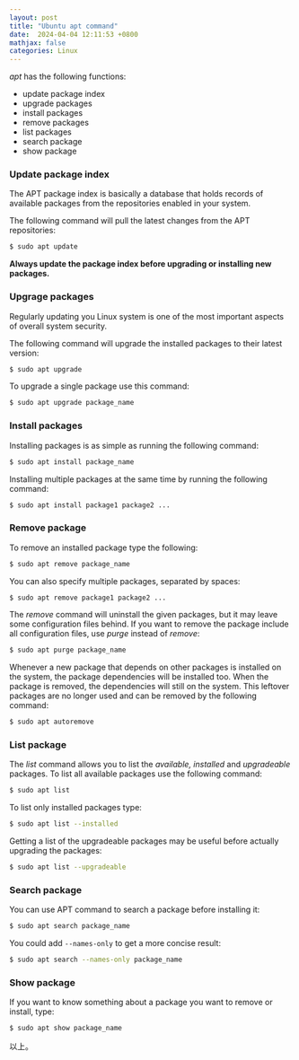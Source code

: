 ```yaml
---
layout: post
title: "Ubuntu apt command"
date:  2024-04-04 12:11:53 +0800
mathjax: false
categories: Linux
---
```


*apt* has the following functions:
- update package index
- upgrade packages
- install packages
- remove packages
- list packages
- search package
- show package

### Update package index
The APT package index is basically a database that holds records of available packages from the repositories enabled in your system.  

The following command will pull the latest changes from the APT repositories:
```sh
$ sudo apt update
```

**Always update the package index before upgrading or installing new packages.**

### Upgrage packages
Regularly updating you Linux system is one of the most important aspects of overall system security.

The following command will upgrade the installed packages to their latest version:
```sh
$ sudo apt upgrade
```

To upgrade a single package use this command:
```sh
$ sudo apt upgrade package_name
```

### Install packages
Installing packages is as simple as running the following command:
```sh
$ sudo apt install package_name
```

Installing multiple packages at the same time by running the following command:
```sh
$ sudo apt install package1 package2 ...
```

### Remove package
To remove an installed package type the following:
```sh
$ sudo apt remove package_name
```

You can also specify multiple packages, separated by spaces:
```sh
$ sudo apt remove package1 package2 ...
```

The *remove* command will uninstall the given packages, but it may leave some configuration files behind. If you want to remove the package include all configuration files, use *purge* instead of *remove*:
```sh
$ sudo apt purge package_name
```

Whenever a new package that depends on other packages is installed on the system, the package dependencies will be installed too. When the package is removed, the dependencies will still on the system. This leftover packages are no longer used and can be removed by the following command:
```sh
$ sudo apt autoremove
```

### List package
The *list* command allows you to list the *available, installed* and *upgradeable* packages.
To list all available packages use the following command:
```sh
$ sudo apt list
```

To list only installed packages type:
```sh
$ sudo apt list --installed
```

Getting a list of the upgradeable packages may be useful before actually upgrading the packages:
```sh 
$ sudo apt list --upgradeable
``` 
### Search package
You can use APT command to search a package before installing it:
```sh
$ sudo apt search package_name
``` 

You could add `--names-only` to get a more concise result:
```sh
$ sudo apt search --names-only package_name
```

### Show package
If you want to know something about a package you want to remove or install, type:
```sh
$ sudo apt show package_name
``` 

以上。
